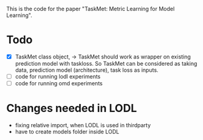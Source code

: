 This is the code for the paper "TaskMet: Metric Learning for Model Learning". 

# Todo

- [x] TaskMet class object, -> TaskMet should work as wrapper on existing prediction model with taskloss. So TaskMet can be considered as taking data, prediction model (architecture), task loss as inputs.
- [ ] code for running lodl experiments 
- [ ] code for running omd experiments

# Changes needed in LODL
* fixing relative import, when LODL is used in thirdparty
* have to create models folder inside LODL